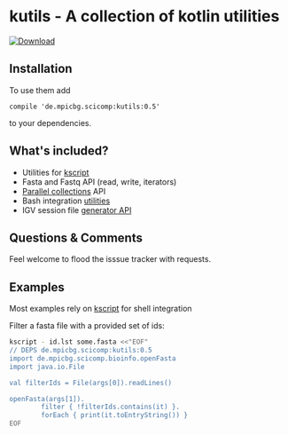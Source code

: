 # kutils - A collection of kotlin utilities

[ ![Download](https://api.bintray.com/packages/holgerbrandl/mpicbg-scicomp/kutils/images/download.svg) ](https://bintray.com/holgerbrandl/mpicbg-scicomp/kutils/_latestVersion)

## Installation

To use them add
```
compile 'de.mpicbg.scicomp:kutils:0.5'
```
to your dependencies.



## What's included?

* Utilities for [kscript](https://github.com/holgerbrandl/kscript)
* Fasta and Fastq API (read, write, iterators)
* [Parallel collections](src/main/kotlin/de/mpicbg/scicomp/kutils/ParCollections.kt) API
* Bash integration [utilities](src/main/kotlin/de/mpicbg/scicomp/kutils/Bash.kt)
* IGV session file [generator API](src/main/kotlin/de/mpicbg/scicomp/bioinfo/igv)

## Questions & Comments

Feel welcome to flood the isssue tracker with requests.

## Examples

Most examples rely on [kscript](https://github.com/holgerbrandl/kscript) for shell integration

Filter a fasta file with a provided set of ids:
```bash
kscript - id.lst some.fasta <<"EOF"
// DEPS de.mpicbg.scicomp:kutils:0.5
import de.mpicbg.scicomp.bioinfo.openFasta
import java.io.File

val filterIds = File(args[0]).readLines()

openFasta(args[1]).
        filter { !filterIds.contains(it) }.
        forEach { print(it.toEntryString()) }
EOF

```